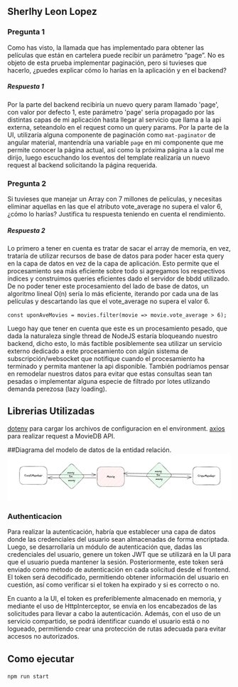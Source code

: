## Sherlhy Leon Lopez


### Pregunta 1 
Como has visto, la llamada que has implementado para obtener las
películas que están en cartelera puede recibir un parámetro “page”. No es
objeto de esta prueba implementar paginación, pero si tuvieses que
hacerlo, ¿puedes explicar cómo lo harías en la aplicación y en el backend?

##### Respuesta 1
Por la parte del backend recibiría un nuevo query param llamado 'page', con valor por defecto 1, este parámetro 'page' sería propagado por las distintas capas de mi aplicación hasta llegar al servicio que llama a la api externa, seteandolo en el request como un query params. 
Por la parte de la UI, utilizaría alguna componente de paginación como `mat-paginator` de angular material, mantendría una variable `page` en mi componente que me permite conocer la página actual, así como la próxima página a la cual me dirijo, luego escuchando los eventos del template realizaría un nuevo request al backend solicitando la página requerida.

### Pregunta 2
Si tuvieses que manejar un Array con 7 millones de películas, y necesitas
eliminar aquellas en las que el atributo vote_average no supera el valor 6,
¿cómo lo harías? Justifica tu respuesta teniendo en cuenta el rendimiento.

##### Respuesta 2
Lo primero a tener en cuenta es tratar de sacar el array de memoria, en vez, trataría de utilizar recursos de base de datos para poder hacer esta query en la capa de datos en  vez de la capa de aplicación. Esto permite que el procesamiento sea más eficiente sobre todo si agregamos los respectivos índices y construimos queries eficientes dado el servidor de bbdd utilizado. 
De no poder tener este procesamiento del lado de base de datos, un algoritmo lineal O(n) sería lo más eficiente, iterando por cada una de las películas y descartando las que el vote_average no supera el valor 6.

```
const uponAveMovies = movies.filter(movie => movie.vote_average > 6);
```

Luego hay que tener en cuenta que este es un procesamiento pesado, que dada la naturaleza single thread de NodeJS estaría bloqueando nuestro backend, dicho esto, lo más factible posiblemente sea utilizar un servicio externo dedicado a este procesamiento con algún sistema de subscripción/websocket que notifique cuando el procesamiento ha terminado y permita mantener la api disponible. También podríamos pensar en remodelar nuestros datos para evitar que estas consultas sean tan pesadas o implementar alguna especie de filtrado por lotes utlizando demanda perezosa (lazy loading).

## Librerias Utilizadas
[dotenv](https://www.npmjs.com/package/dotenv) para cargar los archivos de configuracion en el environment.
[axios](https://www.npmjs.com/package/axios) para realizar request a MovieDB API.


##Diagrama del modelo de datos de la entidad relación.
![Alt text](image.png)


### Authenticacion
Para realizar la autenticación, habría que establecer una capa de datos donde las credenciales del usuario sean almacenadas de forma encriptada. Luego, se desarrollaría un módulo de autenticación que, dadas las credenciales del usuario, genere un token JWT que se utilizará en la UI para que el usuario pueda mantener la sesión. Posteriormente, este token será enviado como método de autenticación en cada solicitud desde el frontend. El token será decodificado, permitiendo obtener información del usuario en cuestión, así como verificar si el token ha expirado y si es correcto o no.

En cuanto a la UI, el token es preferiblemente almacenado en memoria, y mediante el uso de HttpInterceptor, se envía en los encabezados de las solicitudes para llevar a cabo la autenticación. Además, con el uso de un servicio compartido, se podrá identificar cuando el usuario está o no logueado, permitiendo crear una protección de rutas adecuada para evitar accesos no autorizados.


## Como ejecutar
`npm run start`